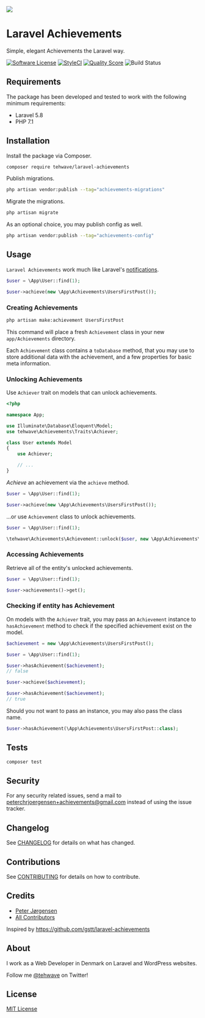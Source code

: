 ![](https://banners.beyondco.de/Laravel%20Achievements.png?theme=light&packageName=tehwave%2Flaravel-achievements&pattern=wiggle&style=style_1&description=Simple%2C+elegant+Achievements+the+Laravel+way.&md=1&showWatermark=1&fontSize=100px&images=https%3A%2F%2Flaravel.com%2Fimg%2Flogomark.min.svg)


# Laravel Achievements

Simple, elegant Achievements the Laravel way.

[![Software License](https://img.shields.io/badge/license-MIT-brightgreen.svg?style=flat-square)](LICENSE)
[![StyleCI](https://styleci.io/repos/178260666/shield)](https://styleci.io/repos/178260666)
[![Quality Score](https://img.shields.io/scrutinizer/g/tehwave/laravel-achievements.svg?style=flat-square)](https://scrutinizer-ci.com/g/tehwave/laravel-achievements)
![Build Status](https://github.com/tehwave/laravel-achievements/workflows/tests/badge.svg)

## Requirements

The package has been developed and tested to work with the following minimum requirements:

- Laravel 5.8
- PHP 7.1

## Installation

Install the package via Composer.

```bash
composer require tehwave/laravel-achievements
```

Publish migrations.

```bash
php artisan vendor:publish --tag="achievements-migrations"
```

Migrate the migrations.

```bash
php artisan migrate
```

As an optional choice, you may publish config as well.

```bash
php artisan vendor:publish --tag="achievements-config"
```

## Usage

`Laravel Achievements` work much like Laravel's [notifications](https://laravel.com/docs/notifications).

```php
$user = \App\User::find(1);

$user->achieve(new \App\Achievements\UsersFirstPost());
```

### Creating Achievements

```bash
php artisan make:achievement UsersFirstPost
```

This command will place a fresh `Achievement` class in your new `app/Achievements` directory.

Each `Achievement` class contains a `toDatabase` method, that you may use to store additional data with the achievement, and a few properties for basic meta information.

### Unlocking Achievements

Use `Achiever` trait on models that can unlock achievements.

```php
<?php

namespace App;

use Illuminate\Database\Eloquent\Model;
use tehwave\Achievements\Traits\Achiever;

class User extends Model
{
    use Achiever;

    // ...
}
```

*Achieve* an achievement via the `achieve` method.

```php
$user = \App\User::find(1);

$user->achieve(new \App\Achievements\UsersFirstPost());
```

...or use `Achievement` class to unlock achievements.

```php
$user = \App\User::find(1);

\tehwave\Achievements\Achievement::unlock($user, new \App\Achievements\UsersFirstPost());
```

### Accessing Achievements

Retrieve all of the entity's unlocked achievements.

```php
$user = \App\User::find(1);

$user->achievements()->get();
```

### Checking if entity has Achievement

On models with the `Achiever` trait, you may pass an `Achievement` instance to `hasAchievement` method to check if the specified achievement exist on the model.

```php
$achievement = new \App\Achievements\UsersFirstPost();

$user = \App\User::find(1);

$user->hasAchievement($achievement);
// false

$user->achieve($achievement);

$user->hasAchievement($achievement);
// true
```

Should you not want to pass an instance, you may also pass the class name.

```php
$user->hasAchievement(\App\Achievements\UsersFirstPost::class);
```

## Tests

```bash
composer test
```

## Security

For any security related issues, send a mail to [peterchrjoergensen+achievements@gmail.com](mailto:peterchrjoergensen+achievements@gmail.com) instead of using the issue tracker.

## Changelog

See [CHANGELOG](CHANGELOG.md) for details on what has changed.

## Contributions

See [CONTRIBUTING](CONTRIBUTING.md) for details on how to contribute.

## Credits

- [Peter Jørgensen](https://github.com/tehwave)
- [All Contributors](../../contributors)

Inspired by https://github.com/gstt/laravel-achievements

## About

I work as a Web Developer in Denmark on Laravel and WordPress websites.

Follow me [@tehwave](https://twitter.com/tehwave) on Twitter!

## License

[MIT License](LICENSE)
